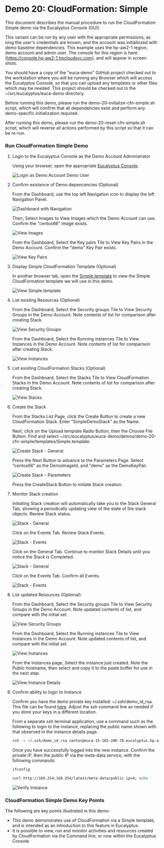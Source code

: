 # Demo 20: CloudFormation: Simple

This document describes the manual procedure to run the CloudFormation Simple demo via the 
Eucalyptus Console (GUI).

This variant can be run by any user with the appropriate permissions, as long the user's
credentials are known, and the account was initialiozed with demo baseline dependencies. 
This example uses the hp-aw2-1 region, demo account and admin user. The console for this
region is here: (https://console.hp-aw2-1.hpcloudsvc.com), and will appear in screen shots.

You should have a copy of the "euca-demo" GitHub project checked out to the workstation 
where you will be running any Browser which will access the Eucalyptus Console, so that
you can upload any templates or other files which may be needed. This project should be
checked out to the ~/src/eucalyptus/euca-demo directory.

Before running this demo, please run the demo-20-initialize-cfn-simple.sh script, which
will confirm that all dependencies exist and perform any demo-specific initialization
required.

After running this demo, please run the demo-20-reset-cfn-simple.sh script, which will
reverse all actions performed by this script so that it can be re-run.

### Run CloudFormation Simple Demo

1. Login to the Eucalyptus Console as the Demo Account Administrator

    Using your browser, open the appropriate [Eucalyptus Console](https://console.hp-aw2-1.hpcloudsvc.com).

    ![Login as Demo Account Demo User](../images/demo-20-run-cfn-simple-01-login.png?raw=true)

2. Confirm existence of Demo depencencies (Optional)

    From the Dashboard, use the top left Navigation icon to display the left Navigation Panel.

    ![Dashboard with Navigation](../images/demo-20-run-cfn-simple-02-dashboard.png?raw=true)

    Then, Select Images to View Images which the Demo Account can use.
    Confirm the "centos66" image exists.

    ![View Images](../images/demo-20-run-cfn-simple-02-images.png?raw=true)

    From the Dashboard, Select the Key pairs Tile to View Key Pairs in the Demo Account.
    Confirm the "demo" Key Pair exists.

    ![View Key Pairs](../images/demo-20-run-cfn-simple-02-key-pairs.png?raw=true)

3. Display Simple CloudFormation Template (Optional)

    In another browser tab, open the [Simple.template](../templates/Simple.template) to view the Simple
    CloudFormation template we will use in this demo.

    ![View Simple.template](../images/demo-20-run-cfn-simple-03-simple-template.png?raw=true)

4. List existing Resources (Optional)

    From the Dashboard, Select the Security groups Tile to View Security Groups in the
    Demo Account. Note contents of list for comparison after creating Stack.

    ![View Security Groups](../images/demo-20-run-cfn-simple-04-security-groups.png?raw=true)

    From the Dashboard, Select the Running instances Tile to View Instances in the
    Demo Account. Note contents of list for comparison after creating Stack.

    ![View Instances](../images/demo-20-run-cfn-simple-04-instances.png?raw=true)

5. List existing CloudFormation Stacks (Optional)

    From the Dashboard, Select the Stacks Tile to View CloudFormation Stacks in the
    Demo Account. Note contents of list for comparison after creating Stack.

    ![View Stacks](../images/demo-20-run-cfn-simple-05-stacks.png?raw=true)

6. Create the Stack

    From the Stacks List Page, click the Create Button to create a new CloudFormation Stack.
    Enter "SimpleDemoStack" as the Name.
    
    Next, click on the Upload template Radio Button, then the Choose File Button. Find and
    select ~/src/eucalyptus/euca-demo/demos/demo-20-cfn-simple/templates/Simple.template.

    ![Create Stack - General](../images/demo-20-run-cfn-simple-06-create-general.png?raw=true)

    Press the Next Button to advance to the Parameters Page. Select "centos66" as the DemoImageId,
    and "demo" as the DemoKeyPair.

    ![Create Stack - Parameters](../images/demo-20-run-cfn-simple-06-create-parameters.png?raw=true)

    Press the CreateStack Button to initiate Stack creation.

7. Monitor Stack creation

    Initiating Stack creation will automatically take you to the Stack General Tab, showing a 
    periodically updating view of the state of the stack objects. Review Stack status.

    ![Stack - General](../images/demo-20-run-cfn-simple-07-stack-01-details.png?raw=true)

    Click on the Events Tab. Review Stack Events.

    ![Stack - Events](../images/demo-20-run-cfn-simple-07-stack-01-events.png?raw=true)

    Click on the General Tab. Continue to monitor Stack Details until you notice the Stack is
    Completed.

    ![Stack - General](../images/demo-20-run-cfn-simple-07-stack-02-details.png?raw=true)

    Click on the Events Tab. Confirm all Events.

    ![Stack - Events](../images/demo-20-run-cfn-simple-07-stack-02-events.png?raw=true)

8. List updated Resources (Optional)

    From the Dashboard, Select the Security groups Tile to View Security Groups in the
    Demo Account. Note updated contents of list, and compare with the initial set.

    ![View Security Groups](../images/demo-20-run-cfn-simple-08-security-groups.png?raw=true)

    From the Dashboard, Select the Running instances Tile to View Instances in the
    Demo Account. Note updated contents of list, and compare with the initial set.

    ![View Instances](../images/demo-20-run-cfn-simple-08-instances.png?raw=true)

    From the Instances page, Select the instance just created. Note the Public hostname,
    then select and copy it to the paste buffer for use in the next step.

    ![View Instance Details](../images/demo-20-run-cfn-simple-08-instance-details.png?raw=true)

9. Confirm ability to login to Instance

    Confirm you have the demo private key installed: ~/.ssh/demo_id_rsa. This file can
    be found [here](../../../keys/demo_id_rsa). Adjust the ssh command line as needed if
    you store your keys in a different location.

    From a separate ssh terminal application, use a command such as the following
    to login to the instance, replacing the public name shown with that observed in
    the instance details page.

    ```bash
    ssh -i ~/.ssh/demo_id_rsa centos@euca-15-185-206-78.eucalyptus.hp-aw2-1.hpcloudsvc.com
    ```

    Once you have successfully logged into the new instance. Confirm the private IP, then
    the public IP via the meta-data service, with the following commands:

    ```bash
    ifconfig

    curl http://169.254.169.254/latest/meta-data/public-ipv4; echo
    ```

    ![Verify Instance](../images/demo-20-run-cfn-simple-09-validate.png?raw=true)

### CloudFormation Simple Demo Key Points

The following are key points illustrated in this demo:

* This demo demonstrates use of CloudFormation via a Simple template, and is intended as an
  introduction to this feature in Eucalyptus.
* It is possible to view, run and monitor activities and resources created by CloudFormation
  via the Command line, or now within the Eucalyptus Console.


